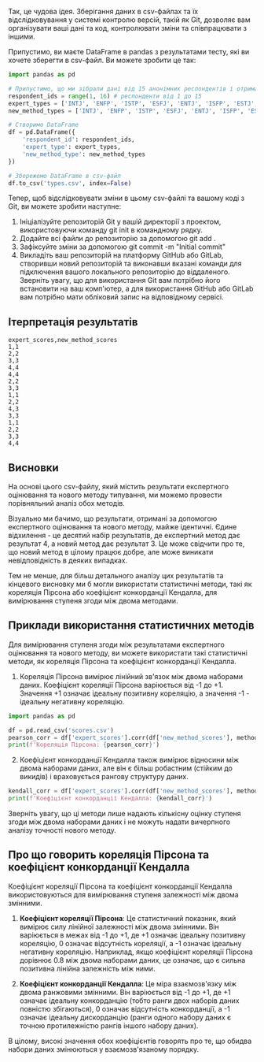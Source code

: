 Так, це чудова ідея. Зберігання даних в csv-файлах та їх відслідковування у системі контролю версій, такій як Git, дозволяє вам організувати ваші дані та код, контролювати зміни та співпрацювати з іншими.

Припустимо, ви маєте DataFrame в pandas з результатами тесту, які ви хочете зберегти в csv-файл. Ви можете зробити це так:

```python
import pandas as pd

# Припустимо, що ми зібрали дані від 15 анонімних респондентів і отримали їх типи за методом експерта та новим методом
respondent_ids = range(1, 16) # респонденти від 1 до 15
expert_types = ['INTJ', 'ENFP', 'ISTP', 'ESFJ', 'ENTJ', 'ISFP', 'ESTJ', 'INFP', 'ESFP', 'INTP', 'ENTP', 'ISFJ', 'ESTP', 'INFJ', 'ENFJ']
new_method_types = ['INTJ', 'ENFP', 'ISTP', 'ESFJ', 'ENTJ', 'ISFP', 'ESTJ', 'INFP', 'ESFP', 'INTP', 'ENTP', 'ISFJ', 'ESTP', 'INFJ', 'ENFJ']

# Створимо DataFrame
df = pd.DataFrame({
    'respondent_id': respondent_ids,
    'expert_type': expert_types,
    'new_method_type': new_method_types
})

# Збережемо DataFrame в csv-файл
df.to_csv('types.csv', index=False)

```
Тепер, щоб відслідковувати зміни в цьому csv-файлі та вашому коді з Git, ви можете зробити наступне:

1. Ініціалізуйте репозиторій Git у вашій директорії з проектом, використовуючи команду git init в командному рядку.
2. Додайте всі файли до репозиторію за допомогою git add .
3. Зафіксуйте зміни за допомогою git commit -m "Initial commit"
4. Викладіть ваш репозиторій на платформу GitHub або GitLab, створивши новий репозиторій та виконавши вказані команди для підключення вашого локального репозиторію до віддаленого.
Зверніть увагу, що для використання Git вам потрібно його встановити на ваш комп'ютер, а для використання GitHub або GitLab вам потрібно мати обліковий запис на відповідному сервісі.

## Ітерпретація результатів

```
expert_scores,new_method_scores
1,1
2,2
3,3
4,4
4,4
2,2
3,3
1,1
2,2
4,3
3,3
1,1
2,2
3,3
4,4
```

## Висновки

На основі цього csv-файлу, який містить результати експертного оцінювання та нового методу типування, ми можемо провести порівняльний аналіз обох методів.

Візуально ми бачимо, що результати, отримані за допомогою експертного оцінювання та нового методу, майже ідентичні. Єдине відхилення - це десятий набір результатів, де експертний метод дає результат 4, а новий метод дає результат 3. Це може свідчити про те, що новий метод в цілому працює добре, але може виникати невідповідність в деяких випадках.

Тем не менше, для більш детального аналізу цих результатів та кінцевого висновку ми б могли використати статистичні методи, такі як кореляція Пірсона або коефіцієнт конкорданції Кендалла, для вимірювання ступеня згоди між двома методами.

## Приклади використання статистичних методів

Для вимірювання ступеня згоди між результатами експертного оцінювання та нового методу, ви можете використати такі статистичні методи, як кореляція Пірсона та коефіцієнт конкорданції Кендалла. 

1. Кореляція Пірсона вимірює лінійний зв'язок між двома наборами даних. Коефіцієнт кореляції Пірсона варіюється від -1 до +1. Значення +1 означає ідеальну позитивну кореляцію, а значення -1 - ідеальну негативну кореляцію.

```python
import pandas as pd

df = pd.read_csv('scores.csv')
pearson_corr = df['expert_scores'].corr(df['new_method_scores'], method='pearson')
print(f'Кореляція Пірсона: {pearson_corr}')
```

2. Коефіцієнт конкорданції Кендалла також вимірює відносини між двома наборами даних, але він є більш робастним (стійким до викидів) і враховується рангову структуру даних.

```python
kendall_corr = df['expert_scores'].corr(df['new_method_scores'], method='kendall')
print(f'Коефіцієнт конкорданції Кендалла: {kendall_corr}')
```

Зверніть увагу, що ці методи лише надають кількісну оцінку ступеня згоди між двома наборами даних і не можуть надати вичерпного аналізу точності нового методу.

## Про що говорить кореляція Пірсона та коефіцієнт конкорданції Кендалла

Коефіцієнт кореляції Пірсона та коефіцієнт конкорданції Кендалла використовуються для вимірювання ступеня залежності між двома змінними. 

1. **Коефіцієнт кореляції Пірсона**: Це статистичний показник, який вимірює силу лінійної залежності між двома змінними. Він варіюється в межах від -1 до +1, де +1 означає ідеальну позитивну кореляцію, 0 означає відсутність кореляції, а -1 означає ідеальну негативну кореляцію. Наприклад, якщо коефіцієнт кореляції Пірсона дорівнює 0.8 між двома наборами даних, це означає, що є сильна позитивна лінійна залежність між ними.

2. **Коефіцієнт конкорданції Кендалла**: Це міра взаємозв'язку між двома ранжовими змінними. Він варіюється від -1 до +1, де +1 означає ідеальну конкорданцію (тобто ранги двох наборів даних повністю збігаються), 0 означає відсутність конкорданції, а -1 означає ідеальну дискорданцію (ранги одного набору даних є точною протилежністю рангів іншого набору даних). 

В цілому, високі значення обох коефіцієнтів говорять про те, що обидва набори даних змінюються у взаємозв'язаному порядку.


